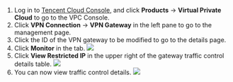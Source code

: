 1. Log in to [Tencent Cloud Console](https://console.cloud.tencent.com/), and click **Products** -> **Virtual Private Cloud** to go to the VPC Console.
2. Click **VPN Connection** -> **VPN Gateway** in the left pane to go to the management page.
3. Click the ID of the VPN gateway to be modified to go to the details page.
4. Click **Monitor** in the tab.
 ![](https://main.qcloudimg.com/raw/c3a7e616d7a8b01a769ea9d5a96ae84a.png)
5. Click **View Restricted IP** in the upper right of the gateway traffic control details table.
 ![](https://main.qcloudimg.com/raw/b77da9bc78fee9266764d383016026ea.png)
6. You can now view traffic control details.
 ![](https://main.qcloudimg.com/raw/c4385aeb3a96165f0f2b928d44b317cc.png)

